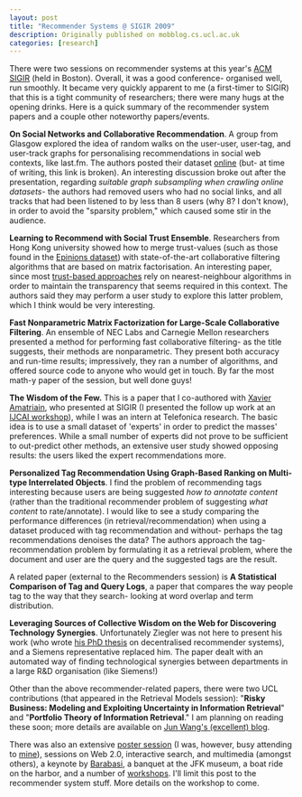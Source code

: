 ```yaml
---
layout: post
title: "Recommender Systems @ SIGIR 2009"
description: Originally published on mobblog.cs.ucl.ac.uk
categories: [research]
---
```


There were two sessions on recommender systems at this year's <a href="http://sigir2009.org/">ACM SIGIR</a> (held in Boston). Overall, it was a good conference- organised well, run smoothly. It became very quickly apparent to me (a first-timer to SIGIR) that this is a tight community of researchers; there were many hugs at the opening drinks. Here is a quick summary of the recommender system papers and a couple other noteworthy papers/events.

**On Social Networks and Collaborative Recommendation**. A group from Glasgow explored the idea of random walks on the user-user, user-tag, and user-track graphs for personalising recommendations in social web contexts, like last.fm. The authors posted their dataset <a href="http://www.dcs.gla.ac.uk/~jj/data/lastfm_dataset.htm">online</a> (but- at time of writing, this link is broken). An interesting discussion broke out after the presentation, regarding <em>suitable graph subsampling when crawling online datasets</em>- the authors had removed users who had no social links, and all tracks that had been listened to by less than 8 users (why 8? I don't know), in order to avoid the "sparsity problem," which caused some stir in the audience.

**Learning to Recommend with Social Trust Ensemble**. Researchers from Hong Kong university showed how to merge trust-values (such as those found in the <a href="http://www.trustlet.org/wiki/Extended_Epinions_dataset">Epinions dataset</a>) with state-of-the-art collaborative filtering algorithms that are based on matrix factorisation. An interesting paper, since most <a href="http://mobblog.cs.ucl.ac.uk/2008/02/28/filtering-by-trust/">trust-based approaches</a> rely on nearest-neighbour algorithms in order to maintain the transparency that seems required in this context. The authors said they may perform a user study to explore this latter problem, which I think would be very interesting.

**Fast Nonparametric Matrix Factorization for Large-Scale Collaborative Filtering**. An ensemble of NEC Labs and Carnegie Mellon researchers presented a method for performing fast collaborative filtering- as the title suggests, their methods are nonparametric. They present both accuracy and run-time results; impressively, they ran a number of algorithms, and offered source code to anyone who would get in touch. By far the most math-y paper of the session, but well done guys!

**The Wisdom of the Few.** This is a paper that I co-authored with <a href="http://technocalifornia.blogspot.com/2009/05/wisdom-of-few.html">Xavier Amatriain</a>, who presented at SIGIR (I presented the follow up work at an <a href="http://mobblog.cs.ucl.ac.uk/2009/07/12/ijcai-09-workshop-on-intelligent-techniques-for-web-personalization-recommender-systems/">IJCAI workshop</a>), while I was an intern at Telefonica research. The basic idea is to use a small dataset of 'experts' in order to predict the masses' preferences. While a small number of experts did not prove to be sufficient to out-predict other methods, an extensive user study showed opposing results: the users liked the expert recommendations more.

**Personalized Tag Recommendation Using Graph-Based Ranking on Multi-type Interrelated Objects**. I find the problem of recommending tags interesting because users are being suggested <em>how to annotate content</em> (rather than the traditional recommender problem of suggesting <em>what content</em> to rate/annotate). I would like to see a study comparing the performance differences (in retrieval/recommendation) when using a dataset produced with tag recommendation and without- perhaps the tag recommendations denoises the data? The authors approach the tag-recommendation problem by formulating it as a retrieval problem, where the document and user are the query and the suggested tags are the result.

A related paper (external to the Recommenders session) is **A Statistical Comparison of Tag and Query Logs**, a paper that compares the way people tag to the way that they search- looking at word overlap and term distribution.

**Leveraging Sources of Collective Wisdom on the Web for Discovering Technology Synergies**. Unfortunately Ziegler was not here to present his work (who wrote <a href="http://www.informatik.uni-freiburg.de/~cziegler/papers/A4-Thesis.pdf">his PhD thesis</a> on decentralised recommender systems), and a Siemens representative replaced him. The paper dealt with an automated way of finding technological synergies between departments in a large R&D organisation (like Siemens!)

Other than the above recommender-related papers, there were two UCL contributions (that appeared in the Retrieval Models session): "**Risky Business: Modeling and Exploiting Uncertainty in Information Retrieval**" and "**Portfolio Theory of Information Retrieval**." I am planning on reading these soon; more details are available on <a href="http://web4.cs.ucl.ac.uk/staff/jun.wang/blog/">Jun Wang's (excellent) blog</a>.

There was also an extensive <a href="http://sigir2009.org/Program/posters">poster session</a> (I was, however, busy attending to <a href="http://www.cs.ucl.ac.uk/staff/n.lathia/publications/sigir09.html">mine</a>), sessions on Web 2.0, interactive search, and multimedia (amongst others), a keynote by <a href="http://sigir2009.org/Program/keynotes#barabasi">Barabasi</a>, a banquet at the JFK museum, a boat ride on the harbor, and a number of <a href="http://sigir2009.org/Program/workshops">workshops</a>. I'll limit this post to the recommender system stuff. More details on the workshop to come.
